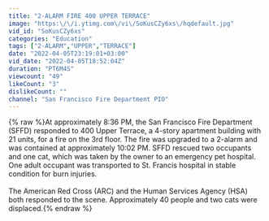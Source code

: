 ```yaml
---
title: "2-ALARM FIRE 400 UPPER TERRACE"
image: "https:\/\/i.ytimg.com\/vi\/SoKusCZy6xs\/hqdefault.jpg"
vid_id: "SoKusCZy6xs"
categories: "Education"
tags: ["2-ALARM","UPPER","TERRACE"]
date: "2022-04-05T23:19:01+03:00"
vid_date: "2022-04-05T18:52:04Z"
duration: "PT6M4S"
viewcount: "49"
likeCount: "3"
dislikeCount: ""
channel: "San Francisco Fire Department PIO"
---
```

{% raw %}At approximately 8:36 PM, the San Francisco Fire Department (SFFD) responded to 400 Upper Terrace, a 4-story apartment building with 21 units, for a fire on the 3rd floor. The fire was upgraded to a 2-alarm and was contained at approximately 10:02 PM. SFFD rescued two occupants and one cat, which was taken by the owner to an emergency pet hospital. One adult occupant was transported to St. Francis hospital in stable condition for burn injuries. <br /><br />The American Red Cross (ARC) and the Human Services Agency (HSA) both responded to the scene. Approximately 40 people and two cats were displaced.{% endraw %}
